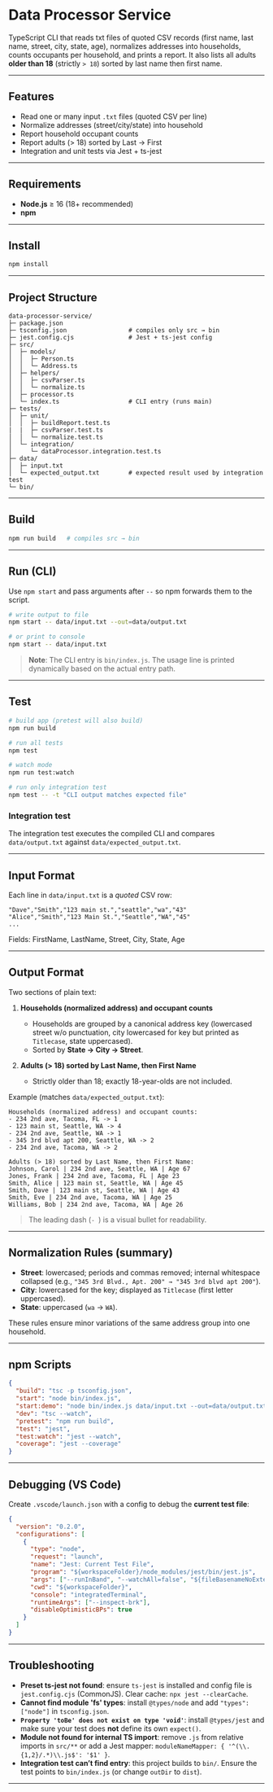 # Data Processor Service

TypeScript CLI that reads txt files of quoted CSV records (first name, last name, street, city, state, age), normalizes addresses into households, counts occupants per household, and prints a report. It also lists all adults **older than 18** (strictly `> 18`) sorted by last name then first name.

---

## Features

* Read one or many input `.txt` files (quoted CSV per line)
* Normalize addresses (street/city/state) into household
* Report household occupant counts
* Report adults (> 18) sorted by Last → First
* Integration and unit tests via Jest + ts-jest

---

## Requirements

* **Node.js** ≥ 16 (18+ recommended)
* **npm**

---

## Install

```bash
npm install
```

---

## Project Structure

```
data-processor-service/
├─ package.json
├─ tsconfig.json                 # compiles only src → bin
├─ jest.config.cjs               # Jest + ts-jest config
├─ src/
│  ├─ models/
│  │  ├─ Person.ts
│  │  └─ Address.ts
│  ├─ helpers/
│  │  ├─ csvParser.ts
│  │  └─ normalize.ts
│  ├─ processor.ts               
│  └─ index.ts                   # CLI entry (runs main)
├─ tests/
│  ├─ unit/
│  │  ├─ buildReport.test.ts
|  |  ├─ csvParser.test.ts
│  │  └─ normalize.test.ts 
│  └─ integration/
│     └─ dataProcessor.integration.test.ts
├─ data/
│  ├─ input.txt
│  └─ expected_output.txt        # expected result used by integration test
└─ bin/
```

---

## Build

```bash
npm run build   # compiles src → bin
```

---

## Run (CLI)

Use `npm start` and pass arguments after `--` so npm forwards them to the script.

```bash
# write output to file
npm start -- data/input.txt --out=data/output.txt

# or print to console
npm start -- data/input.txt
```

> **Note**: The CLI entry is `bin/index.js`. The usage line is printed dynamically based on the actual entry path.

---

## Test

```bash
# build app (pretest will also build)
npm run build

# run all tests
npm test

# watch mode
npm run test:watch

# run only integration test
npm test -- -t "CLI output matches expected file"
```

### Integration test

The integration test executes the compiled CLI and compares `data/output.txt` against `data/expected_output.txt`.

---

## Input Format

Each line in `data/input.txt` is a *quoted* CSV row:

```
"Dave","Smith","123 main st.","seattle","wa","43"
"Alice","Smith","123 Main St.","Seattle","WA","45"
...
```

Fields: FirstName, LastName, Street, City, State, Age

---

## Output Format

Two sections of plain text:

1. **Households (normalized address) and occupant counts**

   * Households are grouped by a canonical address key (lowercased street w/o punctuation, city lowercased for key but printed as `Titlecase`, state uppercased).
   * Sorted by **State → City → Street**.

2. **Adults (> 18) sorted by Last Name, then First Name**

   * Strictly older than 18; exactly 18-year-olds are not included.

Example (matches `data/expected_output.txt`):

```
Households (normalized address) and occupant counts:
- 234 2nd ave, Tacoma, FL -> 1
- 123 main st, Seattle, WA -> 4
- 234 2nd ave, Seattle, WA -> 1
- 345 3rd blvd apt 200, Seattle, WA -> 2
- 234 2nd ave, Tacoma, WA -> 2

Adults (> 18) sorted by Last Name, then First Name:
Johnson, Carol | 234 2nd ave, Seattle, WA | Age 67
Jones, Frank | 234 2nd ave, Tacoma, FL | Age 23
Smith, Alice | 123 main st, Seattle, WA | Age 45
Smith, Dave | 123 main st, Seattle, WA | Age 43
Smith, Eve | 234 2nd ave, Tacoma, WA | Age 25
Williams, Bob | 234 2nd ave, Tacoma, WA | Age 26
```

> The leading dash (`- `) is a visual bullet for readability.

---

## Normalization Rules (summary)

* **Street**: lowercased; periods and commas removed; internal whitespace collapsed (e.g., `"345 3rd Blvd., Apt. 200" → "345 3rd blvd apt 200"`).
* **City**: lowercased for the key; displayed as `Titlecase` (first letter uppercased).
* **State**: uppercased (`wa` → `WA`).

These rules ensure minor variations of the same address group into one household.

---

## npm Scripts

```json
{
  "build": "tsc -p tsconfig.json",
  "start": "node bin/index.js",
  "start:demo": "node bin/index.js data/input.txt --out=data/output.txt",
  "dev": "tsc --watch",
  "pretest": "npm run build",
  "test": "jest",
  "test:watch": "jest --watch",
  "coverage": "jest --coverage"
}
```

---

## Debugging (VS Code)

Create `.vscode/launch.json` with a config to debug the **current test file**:

```json
{
  "version": "0.2.0",
  "configurations": [
    {
      "type": "node",
      "request": "launch",
      "name": "Jest: Current Test File",
      "program": "${workspaceFolder}/node_modules/jest/bin/jest.js",
      "args": ["--runInBand", "--watchAll=false", "${fileBasenameNoExtension}"],
      "cwd": "${workspaceFolder}",
      "console": "integratedTerminal",
      "runtimeArgs": ["--inspect-brk"],
      "disableOptimisticBPs": true
    }
  ]
}
```
---

## Troubleshooting

* **Preset ts-jest not found**: ensure `ts-jest` is installed and config file is `jest.config.cjs` (CommonJS). Clear cache: `npx jest --clearCache`.
* **Cannot find module 'fs' types**: install `@types/node` and add `"types": ["node"]` in `tsconfig.json`.
* **`Property 'toBe' does not exist on type 'void'`**: install `@types/jest` and make sure your test does **not** define its own `expect()`.
* **Module not found for internal TS import**: remove `.js` from relative imports in `src/**` or add a Jest mapper: `moduleNameMapper: { '^(\\.{1,2}/.*)\\.js$': '$1' }`.
* **Integration test can’t find entry**: this project builds to `bin/`. Ensure the test points to `bin/index.js` (or change `outDir` to `dist`).

---

